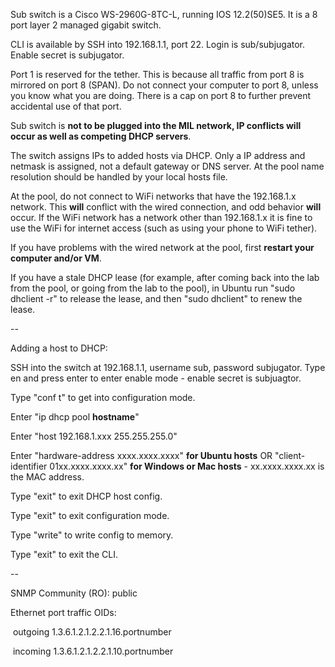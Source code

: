 Sub switch is a Cisco WS-2960G-8TC-L, running IOS 12.2(50)SE5. It is a 8 port layer 2 managed gigabit switch.

CLI is available by SSH into 192.168.1.1, port 22. Login is sub/subjugator. Enable secret is subjugator.

Port 1 is reserved for the tether. This is because all traffic from port 8 is mirrored on port 8 (SPAN). Do not connect your computer to port 8, unless you know what you are doing. There is a cap on port 8 to further prevent accidental use of that port.

Sub switch is **not to be plugged into the MIL network, IP conflicts will occur as well as competing DHCP servers**.

The switch assigns IPs to added hosts via DHCP. Only a IP address and netmask is assigned, not a default gateway or DNS server. At the pool name resolution should be handled by your local hosts file.

At the pool, do not connect to WiFi networks that have the 192.168.1.x network. This **will** conflict with the wired connection, and odd behavior **will** occur. If the WiFi network has a network other than 192.168.1.x it is fine to use the WiFi for internet access (such as using your phone to WiFi tether).

If you have problems with the wired network at the pool, first **restart your computer and/or VM**.

If you have a stale DHCP lease (for example, after coming back into the lab from the pool, or going from the lab to the pool), in Ubuntu run "sudo dhclient -r" to release the lease, and then "sudo dhclient" to renew the lease.

--

Adding a host to DHCP:

SSH into the switch at 192.168.1.1, username sub, password subjugator. Type en and press enter to enter enable mode - enable secret is subjuagtor.

Type "conf t" to get into configuration mode.

Enter "ip dhcp pool **hostname**"

Enter "host 192.168.1.xxx 255.255.255.0"

Enter "hardware-address xxxx.xxxx.xxxx" **for Ubuntu hosts** OR "client-identifier 01xx.xxxx.xxxx.xx" **for Windows or Mac hosts** - xx.xxxx.xxxx.xx is the MAC address.

Type "exit" to exit DHCP host config.

Type "exit" to exit configuration mode.

Type "write" to write config to memory.

Type "exit" to exit the CLI.

--

SNMP Community (RO): public

Ethernet port traffic OIDs:

&nbsp;outgoing 1.3.6.1.2.1.2.2.1.16.portnumber

&nbsp;incoming 1.3.6.1.2.1.2.2.1.10.portnumber